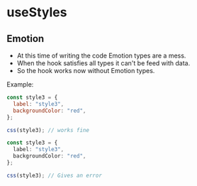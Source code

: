 # useStyles

## Emotion

- At this time of writing the code Emotion types are a mess.
- When the hook satisfies all types it can't be feed with data.
- So the hook works now without Emotion types.

Example:

```js
const style3 = {
  label: "style3",
  backgroundColor: "red",
};

css(style3); // works fine
```

```ts
const style3 = {
  label: "style3",
  backgroundColor: "red",
};

css(style3); // Gives an error
```
